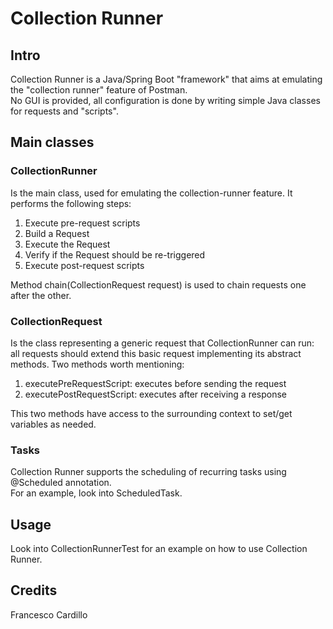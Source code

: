 # Collection Runner

## Intro

Collection Runner is a Java/Spring Boot "framework" that aims at emulating the "collection runner" feature of Postman. </br>
No GUI is provided, all configuration is done by writing simple Java classes for requests and "scripts".

## Main classes

### CollectionRunner

Is the main class, used for emulating the collection-runner feature.
It performs the following steps:

1. Execute pre-request scripts
2. Build a Request
3. Execute the Request
4. Verify if the Request should be re-triggered
5. Execute post-request scripts

Method chain(CollectionRequest request) is used to chain requests one after the other.

### CollectionRequest

Is the class representing a generic request that CollectionRunner can run: </br>
all requests should extend this basic request implementing its abstract methods.
Two methods worth mentioning:

1. executePreRequestScript: executes before sending the request
2. executePostRequestScript: executes after receiving a response

This two methods have access to the surrounding context to set/get variables as needed.

### Tasks

Collection Runner supports the scheduling of recurring tasks using @Scheduled annotation. </br>
For an example, look into ScheduledTask.

## Usage

Look into CollectionRunnerTest for an example on how to use Collection Runner.

## Credits

Francesco Cardillo